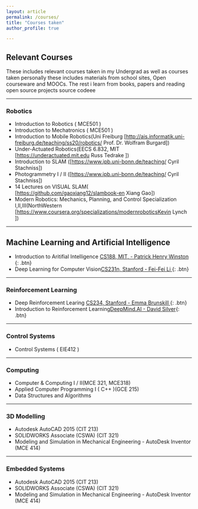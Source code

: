 ```yaml
---
layout: article
permalink: /courses/
title: "Courses taken"
author_profile: true

---
```

## Relevant Courses 
These includes relevant courses taken in my Undergrad as well as courses taken personally
these includes materials from school sites, Open courseware and MOOCs. The rest i learn from books, 
papers and reading open source  projects source codeee

--------------------
### Robotics
- Introduction to Robotics ( MCE501 )
- Introduction to Mechatronics ( MCE501 )
- Introduction to Mobile Robotics(Uni Freiburg [http://ais.informatik.uni-freiburg.de/teaching/ss20/robotics/ Prof. Dr. Wolfram Burgard])
- Under-Actuated Robotics(EECS 6.832, MIT [https://underactuated.mit.edu Russ Tedrake ])
- Introduction to SLAM ([https://www.ipb.uni-bonn.de/teaching/ Cyril Stachniss])
- Photogrammetry I / II ([https://www.ipb.uni-bonn.de/teaching/ Cyril Stachniss])
- 14 Lectures on VISUAL SLAM( [https://github.com/gaoxiang12/slambook-en Xiang Gao])
- Modern Robotics: Mechanics, Planning, and Control Specialization I,II,III(NorthWestern [https://www.coursera.org/specializations/modernroboticsKevin Lynch ])


---------------------------

## Machine Learning and Artificial Intelligence
- Introduction to Aritifial Intelligence [CS188, MIT,  -  Patrick Henry Winston ](#https://ocw.mit.edu/courses/6-034-artificial-intelligence-fall-2010/){: .btn} 
- Deep Learning for Computer Vision[CS231n, Stanford -  Fei-Fei Li ](#http://cs231n.stanford.ed ){: .btn} 

---------------

### Reinforcement Learning
- Deep Reinforcement Learing [CS234, Stanford - Emma Brunskill ](#https://web.stanford.edu/class/cs234/ ){: .btn} 
- Introduction to Reinforcement Learning[DeepMind.AI - David Silver](#https://www.youtube.com/watch?v=2pWv7GOvuf0&list=PLzuuYNsE1EZAXYR4FJ75jcJseBmo4KQ9){: .btn}

-------------------
### Control Systems
- Control Systems ( EIE412 )

-------------------
### Computing
- Computer & Computing I / II(MCE 321, MCE318)
- Applied Computer Programming I ( C\+\+ )(GCE 215)
- Data Structures and Algorithms

-------------------------

### 3D Modelling
- Autodesk AutoCAD 2015 (CIT 213)
- SOLIDWORKS Associate (CSWA) (CIT 321)
- Modeling and Simulation in Mechanical Engineering - AutoDesk Inventor (MCE 414)

------------------------
### Embedded Systems
- Autodesk AutoCAD 2015 (CIT 213)
- SOLIDWORKS Associate (CSWA) (CIT 321)
- Modeling and Simulation in Mechanical Engineering - AutoDesk Inventor (MCE 414)